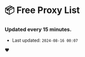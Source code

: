 # :package: Free Proxy List
### Updated every 15 minutes.

- Last updated: `2024-08-16 00:07`

:heart:
